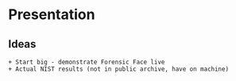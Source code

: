 Presentation
============

Ideas
-----
	+ Start big - demonstrate Forensic Face live
	+ Actual NIST results (not in public archive, have on machine)

